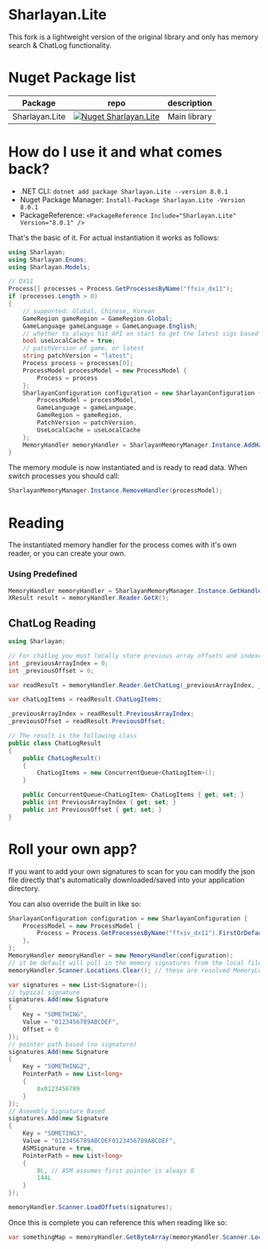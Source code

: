 # Sharlayan.Lite

This fork is a lightweight version of the original library and only has memory search & ChatLog functionality.

# Nuget Package list

| Package       | repo                                                                                                                            | description  |
| ------------- | ------------------------------------------------------------------------------------------------------------------------------- | ------------ |
| Sharlayan.Lite | [![Nuget Sharlayan.Lite](https://img.shields.io/nuget/v/Sharlayan.Lite.svg?style=flat)](https://www.nuget.org/packages/Sharlayan.Lite/) | Main library |

# How do I use it and what comes back?

- .NET CLI: `dotnet add package Sharlayan.Lite --version 8.0.1`
- Nuget Package Manager: `Install-Package Sharlayan.Lite -Version 8.0.1`
- PackageReference: `<PackageReference Include="Sharlayan.Lite" Version="8.0.1" />`

That's the basic of it. For actual instantiation it works as follows:

```csharp
using Sharlayan;
using Sharlayan.Enums;
using Sharlayan.Models;

// DX11
Process[] processes = Process.GetProcessesByName("ffxiv_dx11");
if (processes.Length > 0)
{
    // supported: Global, Chinese, Korean
    GameRegion gameRegion = GameRegion.Global;
    GameLanguage gameLanguage = GameLanguage.English;
	// whether to always hit API on start to get the latest sigs based on patchVersion, or use the local json cache (if the file doesn't exist, API will be hit)
	bool useLocalCache = true;
	// patchVersion of game, or latest
	string patchVersion = "latest";
    Process process = processes[0];
    ProcessModel processModel = new ProcessModel {
        Process = process
    };
    SharlayanConfiguration configuration = new SharlayanConfiguration {
        ProcessModel = processModel,
        GameLanguage = gameLanguage,
        GameRegion = gameRegion,
        PatchVersion = patchVersion,
        UseLocalCache = useLocalCache
    };
    MemoryHandler memoryHandler = SharlayanMemoryManager.Instance.AddHandler(configuration);
}
```

The memory module is now instantiated and is ready to read data. When switch processes you should call:

```csharp
SharlayanMemoryManager.Instance.RemoveHandler(processModel);
```

# Reading

The instantiated memory handler for the process comes with it's own reader, or you can create your own.

### Using Predefined

```csharp
MemoryHandler memoryHandler = SharlayanMemoryManager.Instance.GetHandler(processModel);
XResult result = memoryHandler.Reader.GetX();
```

## ChatLog Reading

```csharp
using Sharlayan;

// For chatlog you must locally store previous array offsets and indexes in order to pull the correct log from the last time you read it.
int _previousArrayIndex = 0;
int _previousOffset = 0;

var readResult = memoryHandler.Reader.GetChatLog(_previousArrayIndex, _previousOffset);

var chatLogItems = readResult.ChatLogItems;

_previousArrayIndex = readResult.PreviousArrayIndex;
_previousOffset = readResult.PreviousOffset;

// The result is the following class
public class ChatLogResult
{
    public ChatLogResult()
    {
        ChatLogItems = new ConcurrentQueue<ChatLogItem>();
    }

    public ConcurrentQueue<ChatLogItem> ChatLogItems { get; set; }
    public int PreviousArrayIndex { get; set; }
    public int PreviousOffset { get; set; }
}
```

# Roll your own app?

If you want to add your own signatures to scan for you can modify the json file directly that's automatically downloaded/saved into your application directory.

You can also override the built in like so:

```csharp
SharlayanConfiguration configuration = new SharlayanConfiguration {
    ProcessModel = new ProcessModel {
        Process = Process.GetProcessesByName("ffxiv_dx11").FirstOrDefault(),
    },
};
MemoryHandler memoryHandler = new MemoryHandler(configuration);
// it be default will pull in the memory signatures from the local file, backup from API (GitHub)
memoryHandler.Scanner.Locations.Clear(); // these are resolved MemoryLocation

var signatures = new List<Signature>();
// typical signature
signatures.Add(new Signature
{
	Key = "SOMETHING",
	Value = "0123456789ABCDEF",
	Offset = 0
});
// pointer path based (no signature)
signatures.Add(new Signature
{
	Key = "SOMETHING2",
	PointerPath = new List<long>
	{
		0x0123456789
	}
});
// Aseembly Signature Based
signatures.Add(new Signature
{
	Key = "SOMETING3",
	Value = "0123456789ABCDEF0123456789ABCDEF",
	ASMSignature = true,
	PointerPath = new List<long>
	{
		0L, // ASM assumes first pointer is always 0
		144L
	}
});

memoryHandler.Scanner.LoadOffsets(signatures);
```

Once this is complete you can reference this when reading like so:

```csharp
var somethingMap = memoryHandler.GetByteArray(memoryHandler.Scanner.Locations["SOMETHING"], 8);
```
